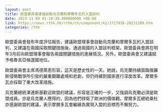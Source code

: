 ```yaml
---
layout: post
title: 歐盟委員會建議啟動烏克蘭和摩爾多瓦的入盟談判
date: 2023-11-09 01:19:39.000000000 +08:00
link: https://news.rthk.hk/rthk/ch/component/k2/1727038-20231109.htm
categories: rthk
---
```


歐盟委員會發布年度評估報告，建議歐盟理事會啟動烏克蘭和摩爾多瓦的入盟談判，又建議在兩國採取關鍵措施後，通過兩國的入盟談判框架。歐盟委員會將在明年3月前向歐盟理事會報告兩國關鍵措施的進展情況。另外，歐盟委員會又建議賦予格魯吉亞候選國地位。

歐盟委員會主席馮德萊恩形容，這天是歷史性的一天。她說，烏克蘭持續面臨俄羅斯侵略戰爭所引發的嚴重艱難處境和悲劇，但仍持續對國家進行深度改革。摩爾多瓦亦採取了重大改革措施。

烏克蘭總統澤連斯基歡迎歐盟的建議，形容是正確的一步，又強調烏克蘭必須是歐盟成員，亦是烏克蘭人應得的，因為他們捍衛了歐洲的價值觀。摩爾多瓦總統桑杜亦感謝歐盟的建議，表示摩爾多瓦會繼續為實現入盟的目標而不懈努力。
